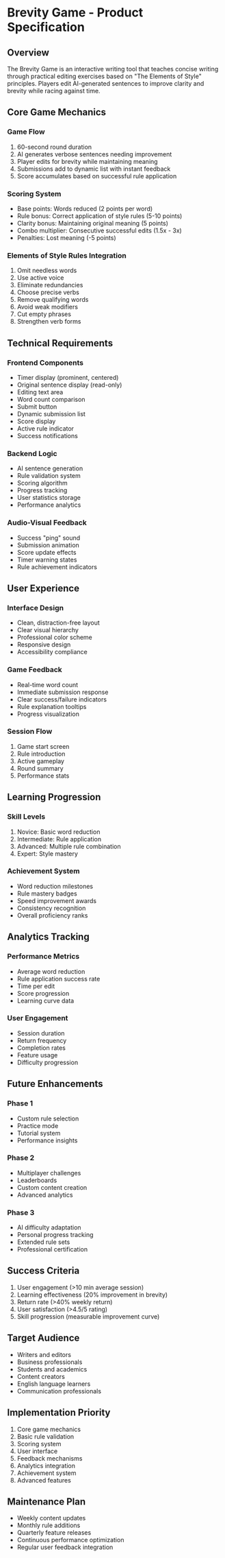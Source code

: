 # Brevity Game - Product Specification

## Overview
The Brevity Game is an interactive writing tool that teaches concise writing through practical editing exercises based on "The Elements of Style" principles. Players edit AI-generated sentences to improve clarity and brevity while racing against time.

## Core Game Mechanics

### Game Flow
1. 60-second round duration
2. AI generates verbose sentences needing improvement
3. Player edits for brevity while maintaining meaning
4. Submissions add to dynamic list with instant feedback
5. Score accumulates based on successful rule application

### Scoring System
- Base points: Words reduced (2 points per word)
- Rule bonus: Correct application of style rules (5-10 points)
- Clarity bonus: Maintaining original meaning (5 points)
- Combo multiplier: Consecutive successful edits (1.5x - 3x)
- Penalties: Lost meaning (-5 points)

### Elements of Style Rules Integration
1. Omit needless words
2. Use active voice
3. Eliminate redundancies
4. Choose precise verbs
5. Remove qualifying words
6. Avoid weak modifiers
7. Cut empty phrases
8. Strengthen verb forms

## Technical Requirements

### Frontend Components
- Timer display (prominent, centered)
- Original sentence display (read-only)
- Editing text area
- Word count comparison
- Submit button
- Dynamic submission list
- Score display
- Active rule indicator
- Success notifications

### Backend Logic
- AI sentence generation
- Rule validation system
- Scoring algorithm
- Progress tracking
- User statistics storage
- Performance analytics

### Audio-Visual Feedback
- Success "ping" sound
- Submission animation
- Score update effects
- Timer warning states
- Rule achievement indicators

## User Experience

### Interface Design
- Clean, distraction-free layout
- Clear visual hierarchy
- Professional color scheme
- Responsive design
- Accessibility compliance

### Game Feedback
- Real-time word count
- Immediate submission response
- Clear success/failure indicators
- Rule explanation tooltips
- Progress visualization

### Session Flow
1. Game start screen
2. Rule introduction
3. Active gameplay
4. Round summary
5. Performance stats

## Learning Progression

### Skill Levels
1. Novice: Basic word reduction
2. Intermediate: Rule application
3. Advanced: Multiple rule combination
4. Expert: Style mastery

### Achievement System
- Word reduction milestones
- Rule mastery badges
- Speed improvement awards
- Consistency recognition
- Overall proficiency ranks

## Analytics Tracking

### Performance Metrics
- Average word reduction
- Rule application success rate
- Time per edit
- Score progression
- Learning curve data

### User Engagement
- Session duration
- Return frequency
- Completion rates
- Feature usage
- Difficulty progression

## Future Enhancements

### Phase 1
- Custom rule selection
- Practice mode
- Tutorial system
- Performance insights

### Phase 2
- Multiplayer challenges
- Leaderboards
- Custom content creation
- Advanced analytics

### Phase 3
- AI difficulty adaptation
- Personal progress tracking
- Extended rule sets
- Professional certification

## Success Criteria
1. User engagement (>10 min average session)
2. Learning effectiveness (20% improvement in brevity)
3. Return rate (>40% weekly return)
4. User satisfaction (>4.5/5 rating)
5. Skill progression (measurable improvement curve)

## Target Audience
- Writers and editors
- Business professionals
- Students and academics
- Content creators
- English language learners
- Communication professionals

## Implementation Priority
1. Core game mechanics
2. Basic rule validation
3. Scoring system
4. User interface
5. Feedback mechanisms
6. Analytics integration
7. Achievement system
8. Advanced features

## Maintenance Plan
- Weekly content updates
- Monthly rule additions
- Quarterly feature releases
- Continuous performance optimization
- Regular user feedback integration